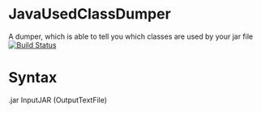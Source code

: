 JavaUsedClassDumper
==============

A dumper, which is able to tell you which classes are used by your jar file
[![Build Status](https://travis-ci.org/steffengy/JavaUsedClassDumper.png)](https://travis-ci.org/steffengy/JavaUsedClassDumper)

Syntax
==============
.jar InputJAR (OutputTextFile)